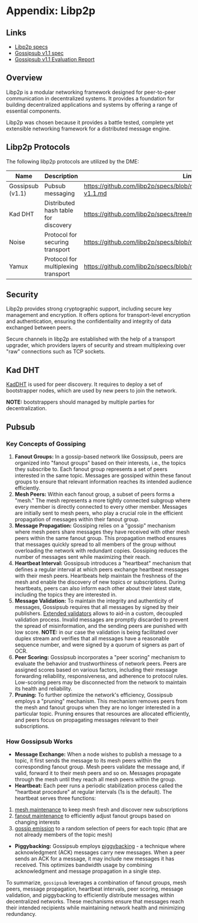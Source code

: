 # Appendix: Libp2p

## Links

- [Libp2p specs](https://github.com/libp2p/specs)
- [Gossipsub v1.1 spec](https://github.com/libp2p/specs/blob/master/pubsub/gossipsub/gossipsub-v1.1.md)
- [Gossipsub v1.1 Evaluation Report](https://gateway.ipfs.io/ipfs/QmRAFP5DBnvNjdYSbWhEhVRJJDFCLpPyvew5GwCCB4VxM4)

## Overview

Libp2p is a modular networking framework designed for peer-to-peer communication in decentralized systems. It provides a foundation for building decentralized applications and systems by offering a range of essential components.

Libp2p was chosen because it provides a battle tested, complete yet extensible networking framework for a distributed message engine.

## Libp2p Protocols

The following libp2p protocols are utilized by the DME:

| Name | Description | Links |
| --- | --- | --- |
| Gossipsub (v1.1) | Pubsub messaging | https://github.com/libp2p/specs/blob/master/pubsub/gossipsub/gossipsub-v1.1.md |
| Kad DHT | Distributed hash table for discovery | https://github.com/libp2p/specs/tree/master/kad-dht |
| Noise | Protocol for securing transport | https://github.com/libp2p/specs/blob/master/noise/README.md |
| Yamux | Protocol for multiplexing transport | https://github.com/libp2p/specs/blob/master/yamux/README.md |

## Security

Libp2p provides strong cryptographic support, including secure key management and encryption. It offers options for transport-level encryption and authentication, ensuring the confidentiality and integrity of data exchanged between peers.

Secure channels in libp2p are established with the help of a transport upgrader, which providers layers of security and stream multiplexing over "raw" connections such as TCP sockets.

## Kad DHT

[KadDHT](https://github.com/libp2p/specs/tree/master/kad-dht) is used for peer discovery. It requires to deploy a set of bootstrapper nodes, which are used by new peers to join the network.

**NOTE:** bootstrappers should managed by multiple parties for decentralization.

## Pubsub

### Key Concepts of Gossiping

1. **Fanout Groups:** In a gossip-based network like Gossipsub, peers are organized into "fanout groups" based on their interests, i.e., the topics they subscribe to. Each fanout group represents a set of peers interested in the same topic. Messages are gossiped within these fanout groups to ensure that relevant information reaches its intended audience efficiently.
2. **Mesh Peers:** Within each fanout group, a subset of peers forms a "mesh." The mesh represents a more tightly connected subgroup where every member is directly connected to every other member. Messages are initially sent to mesh peers, who play a crucial role in the efficient propagation of messages within their fanout group.
3. **Message Propagation:** Gossiping relies on a "gossip" mechanism where mesh peers share messages they have received with other mesh peers within the same fanout group. This propagation method ensures that messages quickly spread to all members of the group without overloading the network with redundant copies. Gossiping reduces the number of messages sent while maximizing their reach.
4. **Heartbeat Interval:** Gossipsub introduces a "heartbeat" mechanism that defines a regular interval at which peers exchange heartbeat messages with their mesh peers. Heartbeats help maintain the freshness of the mesh and enable the discovery of new topics or subscriptions. During heartbeats, peers can also inform each other about their latest state, including the topics they are interested in.
5. **Message Validation:** To maintain the integrity and authenticity of messages, Gossipsub requires that all messages by signed by their publishers. [Extended validators](https://github.com/libp2p/specs/blob/master/pubsub/gossipsub/gossipsub-v1.1.md#extended-validators)
allows to aid-in a custom, decoupled validation process. Invalid messages are promptly discarded to prevent the spread of misinformation, and the sending peers are punished with low score.
**NOTE:** in our case the validation is being facilitated over duplex stream and verifies that all messages have a reasonable sequence number, and were signed by a quorum of signers as part of OCR. 
6. **Peer Scoring:** Gossipsub incorporates a "peer scoring" mechanism to evaluate the behavior and trustworthiness of network peers. Peers are assigned scores based on various factors, including their message forwarding reliability, responsiveness, and adherence to protocol rules. Low-scoring peers may be disconnected from the network to maintain its health and reliability.
7. **Pruning:** To further optimize the network's efficiency, Gossipsub employs a "pruning" mechanism. This mechanism removes peers from the mesh and fanout groups when they are no longer interested in a particular topic. Pruning ensures that resources are allocated efficiently, and peers focus on propagating messages relevant to their subscriptions.

### How Gossipsub Works

- **Message Exchange:** When a node wishes to publish a message to a topic, it first sends the message to its mesh peers within the corresponding fanout group. Mesh peers validate the message and, if valid, forward it to their mesh peers and so on. Messages propagate through the mesh until they reach all mesh peers within the group.
- **Heartbeat:** Each peer runs a periodic stabilization process called the "heartbeat procedure"
at regular intervals (1s is the default). The heartbeat serves three functions: 
1. [mesh maintenance](https://github.com/libp2p/specs/blob/master/pubsub/gossipsub/gossipsub-v1.0.md#mesh-maintenance) to keep mesh fresh and discover new subscriptions
2. [fanout maintenance](https://github.com/libp2p/specs/blob/master/pubsub/gossipsub/gossipsub-v1.0.md#fanout-maintenance) to efficiently adjust fanout groups based on changing interests
3. [gossip emission](https://github.com/libp2p/specs/blob/master/pubsub/gossipsub/gossipsub-v1.0.md#gossip-emission) to a random selection of peers for each topic (that are not already members of the topic mesh)
- **Piggybacking:** Gossipsub employs [piggybacking](https://github.com/libp2p/specs/blob/master/pubsub/gossipsub/gossipsub-v1.0.md#control-message-piggybacking) - a technique where acknowledgment (ACK) messages carry new messages. When a peer sends an ACK for a message, it may include new messages it has received. This optimizes bandwidth usage by combining acknowledgment and message propagation in a single step.

To summarize, `gossipsub` leverages a combination of fanout groups, mesh peers, message propagation, heartbeat intervals, peer scoring, message validation, and piggybacking to efficiently distribute messages within decentralized networks. These mechanisms ensure that messages reach their intended recipients while maintaining network health and minimizing redundancy.


